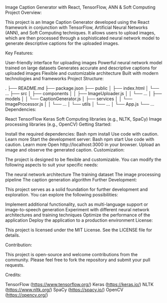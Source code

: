
Image Caption Generator with React, TensorFlow, ANN & Soft Computing
Project Overview:

This project is an Image Caption Generator developed using the React framework in conjunction with TensorFlow, Artificial Neural Networks (ANN), and Soft Computing techniques. It allows users to upload images, which are then processed through a sophisticated neural network model to generate descriptive captions for the uploaded images.

Key Features:

User-friendly interface for uploading images
Powerful neural network model trained on large datasets
Generates accurate and descriptive captions for uploaded images
Flexible and customizable architecture
Built with modern technologies and frameworks
Project Structure:

.
├── README.md
├── package.json
├── public
│   ├── index.html
│   └── ...
├── src
│   ├── components
│   │   ├── ImageUploader.js
│   │   └── ...
│   ├── models
│   │   └── CaptionGenerator.js
│   ├── services
│   │   └── ImageProcessor.js
│   │   └── ...
│   └── utils
│       └── ...
│   └── App.js
└── ...
Dependencies:

React
TensorFlow
Keras
Soft Computing libraries (e.g., NLTK, SpaCy)
Image processing libraries (e.g., OpenCV)
Getting Started:

Install the required dependencies:
Bash
npm install
Use code with caution. Learn more
Start the development server:
Bash
npm start
Use code with caution. Learn more
Open http://localhost:3000 in your browser.
Upload an image and observe the generated caption.
Customization:

The project is designed to be flexible and customizable. You can modify the following aspects to suit your specific needs:

The neural network architecture
The training dataset
The image processing pipeline
The caption generation algorithm
Further Development:

This project serves as a solid foundation for further development and exploration. You can explore the following possibilities:

Implement additional functionality, such as multi-language support or image-to-speech generation
Experiment with different neural network architectures and training techniques
Optimize the performance of the application
Deploy the application to a production environment
License:

This project is licensed under the MIT License. See the LICENSE file for details.

Contribution:

This project is open-source and welcome contributions from the community. Please feel free to fork the repository and submit your pull requests.

Credits:

TensorFlow (https://www.tensorflow.org/)
Keras (https://keras.io/)
NLTK (https://www.nltk.org/)
SpaCy (https://spacy.io/)
OpenCV (https://opencv.org/)

